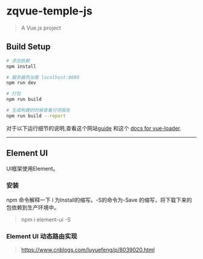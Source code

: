 # zqvue-temple-js

> A Vue.js project

## Build Setup

``` bash
# 添加依赖
npm install

# 服务器热加载 localhost:8080
npm run dev

# 打包
npm run build

# 生成构建的时候查看分项报告
npm run build --report
```

对于以下运行细节的说明,查看这个网站[guide](http://vuejs-templates.github.io/webpack/) 和这个 [docs for vue-loader](http://vuejs.github.io/vue-loader).

---- 
## Element UI
UI框架使用Element。

### 安装
npm 命令解释一下 i 为Install的缩写。-S的命令为-Save 的缩写，将下载下来的包依赖到生产环境中。
>npm i element-ui -S

### Element UI 动态路由实现

> https://www.cnblogs.com/luyuefeng/p/8039020.html